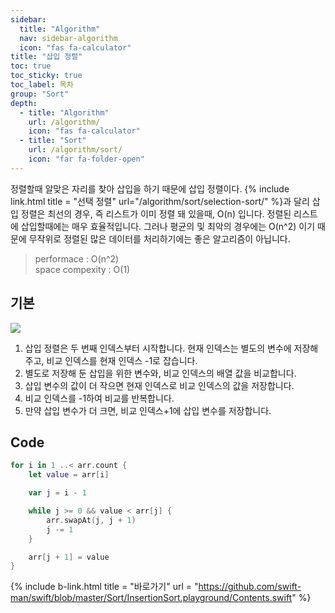 ```yaml
---
sidebar:
  title: "Algorithm"
  nav: sidebar-algorithm
  icon: "fas fa-calculator"
title: "삽입 정렬"
toc: true
toc_sticky: true
toc_label: 목차
group: "Sort"
depth: 
  - title: "Algorithm"
    url: /algorithm/
    icon: "fas fa-calculator"
  - title: "Sort"
    url: /algorithm/sort/
    icon: "far fa-folder-open"
---
```

정렬할때 알맞은 자리를 찾아 삽입을 하기 때문에 삽입 정렬이다.
{% include link.html title = "선택 정렬" url="/algorithm/sort/selection-sort/" %}과 달리 삽입 정렬은 최선의 경우, 즉 리스트가 이미 정렬 돼 있을때, O(n) 입니다. 
정렬된 리스트에 삽입할때에는 매우 효율적입니다. 
그러나 평균의 및 최악의 경우에는 O(n^2) 이기 때문에 무작위로 정렬된 많은 데이터를 처리하기에는 좋은 알고리즘이 아닙니다.

 

>performace : O(n^2)<br />
space compexity : O(1)

## 기본 
![](https://w.namu.la/s/e2cca975b1e03bd676ae5e11433526429e9cf77953039ca19a2df4b1112eb75c9c45701ca4f75bcb78194f07ec7b60f28040a4bae7ceed58729887ff62fc13f65bf99eb2564fd0c098557c2af4b7efdbc5f300b3b4c98ef163b96366c9dee952)
1. 삽입 정렬은 두 번째 인덱스부터 시작합니다. 현재 인덱스는 별도의 변수에 저장해주고, 비교 인덱스를 현재 인덱스 -1로 잡습니다.
2. 별도로 저장해 둔 삽입을 위한 변수와, 비교 인덱스의 배열 값을 비교합니다.
3. 삽입 변수의 값이 더 작으면 현재 인덱스로 비교 인덱스의 값을 저장합니다.
4. 비교 인덱스를 -1하여 비교를 반복합니다.
5. 만약 삽입 변수가 더 크면, 비교 인덱스+1에 삽입 변수를 저장합니다.



## Code 
```swift
for i in 1 ..< arr.count {
    let value = arr[i]

    var j = i - 1

    while j >= 0 && value < arr[j] {
        arr.swapAt(j, j + 1)
        j -= 1
    }

    arr[j + 1] = value
}
```

{% include b-link.html title = "바로가기" url = "https://github.com/swift-man/swift/blob/master/Sort/InsertionSort.playground/Contents.swift" %}
